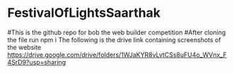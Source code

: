 # FestivalOfLightsSaarthak
#This is the github repo for bob the web builder competition
#After cloning the file run npm i
The following is the drive link containing screenshots of the website https://drive.google.com/drive/folders/1WJaKYR8vLvtCSs8uFU4o_WVnx_F4SrD9?usp=sharing
